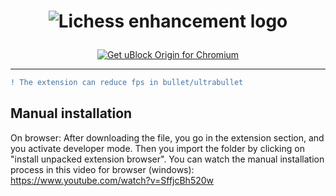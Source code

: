 <h1 align="center">

![Lichess enhancement logo](https://ducksper.github.io/img/lichess_logo_better.png)

</h1>

<p align="center">
<!--<a href="#"><img src="https://user-images.githubusercontent.com/585534/107280546-7b9b2a00-6a26-11eb-8f9f-f95932f4bfec.png" alt="Get uBlock Origin for Firefox"></a>-->
<a href="https://browser.google.com/webstore/detail/lichess-enhancement/ikmpcihcohdjammgkopfgohojdelmfoi"><img src="https://user-images.githubusercontent.com/585534/107280622-91a8ea80-6a26-11eb-8d07-77c548b28665.png" alt="Get uBlock Origin for Chromium"></a>
</p>

---

```diff
! The extension can reduce fps in bullet/ultrabullet
```

## Manual installation

On browser: After downloading the file, you go in the extension section, and you activate developer mode. Then you import the folder by clicking on "install unpacked extension browser". You can watch the manual installation process in this video for browser (windows): https://www.youtube.com/watch?v=SffjcBh520w <br/>

